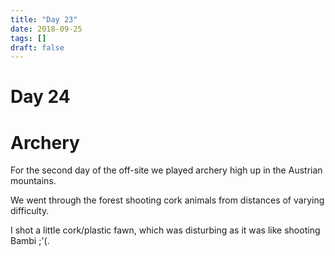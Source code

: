 ```yaml
---
title: "Day 23"
date: 2018-09-25
tags: []
draft: false
---
```

# Day 24

# Archery
For the second day of the off-site we played archery high up in the Austrian mountains.

We went through the forest shooting cork animals from distances of varying difficulty.

I shot a little cork/plastic fawn, which was disturbing as it was like shooting Bambi ;'(.

